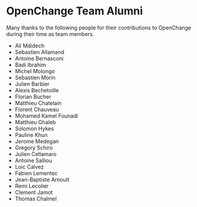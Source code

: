 # OpenChange Team Alumni #

Many thanks to the following people for their contributions to
OpenChange during their time as team members.

- Ali Mdidech
- Sebastien Allamand
- Antoine Bernasconi
- Badi Ibrahim
- Michel Molongo
- Sebastien Morin
- Julien Barbier
- Alexis Bechetoille
- Florian Bucher
- Matthieu Chatelain
- Florent Chauveau
- Mohamed Kamel Founadi
- Matthieu Ghaleb
- Solomon Hykes
- Pauline Khun
- Jerome Medegan
- Gregory Schiro
- Julien Cellamaro
- Antoine Salliou
- Loic Calvez
- Fabien Lementec
- Jean-Baptiste Arnoult
- Remi Lecolier
- Clement Jamot
- Thomas Chalmel

